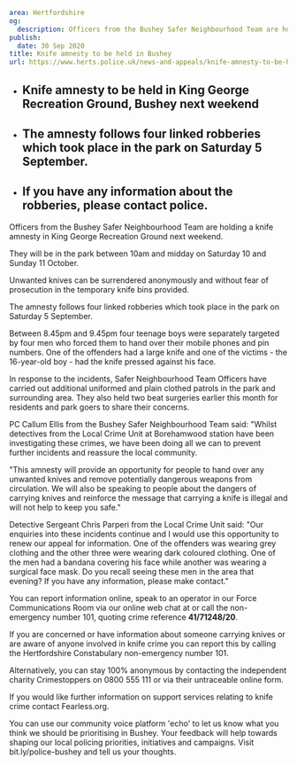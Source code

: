 ```yaml
area: Hertfordshire
og:
  description: Officers from the Bushey Safer Neighbourhood Team are holding a knife amnesty in King George Recreation Ground this weekend.
publish:
  date: 30 Sep 2020
title: Knife amnesty to be held in Bushey
url: https://www.herts.police.uk/news-and-appeals/knife-amnesty-to-be-held-in-bushey-0682j
```

* ## Knife amnesty to be held in King George Recreation Ground, Bushey next weekend

 * ## The amnesty follows four linked robberies which took place in the park on Saturday 5 September.

 * ## If you have any information about the robberies, please contact police.

Officers from the Bushey Safer Neighbourhood Team are holding a knife amnesty in King George Recreation Ground next weekend.

They will be in the park between 10am and midday on Saturday 10 and Sunday 11 October.

Unwanted knives can be surrendered anonymously and without fear of prosecution in the temporary knife bins provided.

The amnesty follows four linked robberies which took place in the park on Saturday 5 September.

Between 8.45pm and 9.45pm four teenage boys were separately targeted by four men who forced them to hand over their mobile phones and pin numbers. One of the offenders had a large knife and one of the victims - the 16-year-old boy - had the knife pressed against his face.

In response to the incidents, Safer Neighbourhood Team Officers have carried out additional uniformed and plain clothed patrols in the park and surrounding area. They also held two beat surgeries earlier this month for residents and park goers to share their concerns.

PC Callum Ellis from the Bushey Safer Neighbourhood Team said: "Whilst detectives from the Local Crime Unit at Borehamwood station have been investigating these crimes, we have been doing all we can to prevent further incidents and reassure the local community.

"This amnesty will provide an opportunity for people to hand over any unwanted knives and remove potentially dangerous weapons from circulation. We will also be speaking to people about the dangers of carrying knives and reinforce the message that carrying a knife is illegal and will not help to keep you safe."

Detective Sergeant Chris Parperi from the Local Crime Unit said: "Our enquiries into these incidents continue and I would use this opportunity to renew our appeal for information. One of the offenders was wearing grey clothing and the other three were wearing dark coloured clothing. One of the men had a bandana covering his face while another was wearing a surgical face mask. Do you recall seeing these men in the area that evening? If you have any information, please make contact."

You can report information online, speak to an operator in our Force Communications Room via our online web chat at or call the non-emergency number 101, quoting crime reference **41/71248/20**.

If you are concerned or have information about someone carrying knives or are aware of anyone involved in knife crime you can report this by calling the Hertfordshire Constabulary non-emergency number 101.

Alternatively, you can stay 100% anonymous by contacting the independent charity Crimestoppers on 0800 555 111 or via their untraceable online form.

If you would like further information on support services relating to knife crime contact Fearless.org.

You can use our community voice platform 'echo' to let us know what you think we should be prioritising in Bushey. Your feedback will help towards shaping our local policing priorities, initiatives and campaigns. Visit bit.ly/police-bushey and tell us your thoughts.
